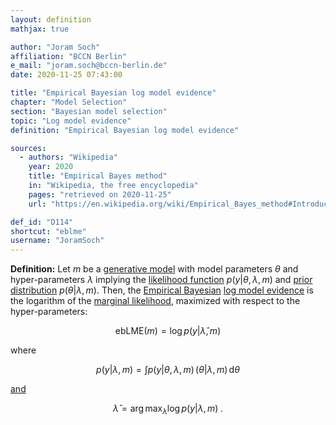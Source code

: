 ```yaml
---
layout: definition
mathjax: true

author: "Joram Soch"
affiliation: "BCCN Berlin"
e_mail: "joram.soch@bccn-berlin.de"
date: 2020-11-25 07:43:00

title: "Empirical Bayesian log model evidence"
chapter: "Model Selection"
section: "Bayesian model selection"
topic: "Log model evidence"
definition: "Empirical Bayesian log model evidence"

sources:
  - authors: "Wikipedia"
    year: 2020
    title: "Empirical Bayes method"
    in: "Wikipedia, the free encyclopedia"
    pages: "retrieved on 2020-11-25"
    url: "https://en.wikipedia.org/wiki/Empirical_Bayes_method#Introduction"

def_id: "D114"
shortcut: "eblme"
username: "JoramSoch"
---
```



**Definition:** Let $m$ be a [generative model](/D/gm) with model parameters $\theta$ and hyper-parameters $\lambda$ implying the [likelihood function](/D/lf) $p(y \vert \theta, \lambda, m)$ and [prior distribution](/D/prior) $p(\theta \vert \lambda, m)$. Then, the [Empirical Bayesian](/D/eb) [log model evidence](/D/lme) is the logarithm of the [marginal likelihood](/D/ml), maximized with respect to the hyper-parameters:

$$ \label{eq:ebLME}
\mathrm{ebLME}(m) = \log p(y \vert \hat{\lambda}, m)
$$

where

$$ \label{eq:ML}
p(y \vert \lambda, m) = \int p(y \vert \theta, \lambda, m) \, (\theta \vert \lambda, m) \, \mathrm{d}\theta
$$

[and](/D/prior-eb)

$$ \label{eq:EB}
\hat{\lambda} = \operatorname*{arg\,max}_{\lambda} \log p(y \vert \lambda, m) \; .
$$